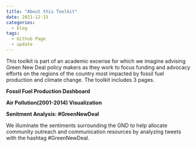 ```yaml
---
title: "About this Toolkit"
date: 2021-12-15
categories:
  - blog
tags:
  - Github Page
  - update
---
```


This toolkit is part of an academic excerise for which we imagine advising Green New Deal policy makers as they work to focus funding and advocacy efforts on the regions of the country most impacted by fossil fuel production and climate change. The toolkit includes 3 pages.

**Fossil Fuel Production Dashboard**

**Air Pollution(2001-2014) Visualization**

**Senitment Analysis: #GreenNewDeal**

We illuminate the sentiments surrounding the GND to help allocate community outreach and communication resources by analyzing tweets with the hashtag #GreenNewDeal. 


